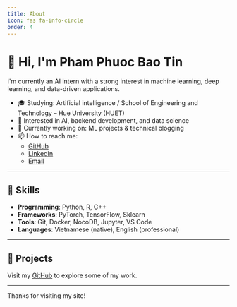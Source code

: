```yaml
---
title: About
icon: fas fa-info-circle
order: 4
---
```


# 👋 Hi, I'm Pham Phuoc Bao Tin

I'm currently an AI intern with a strong interest in machine learning, deep learning, and data-driven applications.

- 🎓 Studying: Artificial intelligence / School of Engineering and Technology – Hue University (HUET)
- 🧠 Interested in AI, backend development, and data science
- 🔭 Currently working on: ML projects & technical blogging
- 📫 How to reach me:
  - [GitHub](https://github.com/baotin2004)
  - [LinkedIn](https://www.linkedin.com/in/baotin2004/)
  - [Email](mailto:baotinphamphuoc@gmail.com)

---

## 💼 Skills

- **Programming**: Python, R, C++
- **Frameworks**: PyTorch, TensorFlow, Sklearn
- **Tools**: Git, Docker, NocoDB, Jupyter, VS Code
- **Languages**: Vietnamese (native), English (professional)

---

## 📝 Projects

Visit my [GitHub](https://github.com/baotin2004) to explore some of my work.

---

Thanks for visiting my site!
